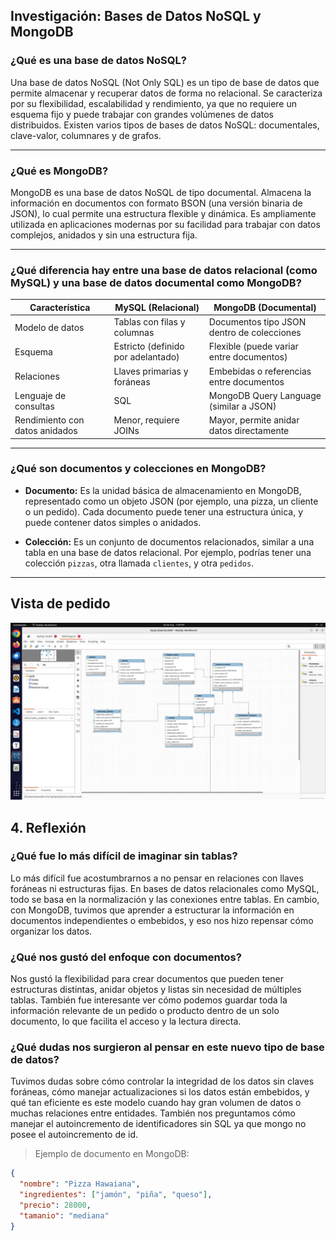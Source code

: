## Investigación: Bases de Datos NoSQL y MongoDB

### ¿Qué es una base de datos NoSQL?

Una base de datos NoSQL (Not Only SQL) es un tipo de base de datos que permite almacenar y recuperar datos de forma no relacional. Se caracteriza por su flexibilidad, escalabilidad y rendimiento, ya que no requiere un esquema fijo y puede trabajar con grandes volúmenes de datos distribuidos. Existen varios tipos de bases de datos NoSQL: documentales, clave-valor, columnares y de grafos.

---

### ¿Qué es MongoDB?

MongoDB es una base de datos NoSQL de tipo documental. Almacena la información en documentos con formato BSON (una versión binaria de JSON), lo cual permite una estructura flexible y dinámica. Es ampliamente utilizada en aplicaciones modernas por su facilidad para trabajar con datos complejos, anidados y sin una estructura fija.

---

### ¿Qué diferencia hay entre una base de datos relacional (como MySQL) y una base de datos documental como MongoDB?

| Característica         | MySQL (Relacional)                         | MongoDB (Documental)                        |
|------------------------|--------------------------------------------|---------------------------------------------|
| Modelo de datos        | Tablas con filas y columnas                | Documentos tipo JSON dentro de colecciones  |
| Esquema                | Estricto (definido por adelantado)         | Flexible (puede variar entre documentos)    |
| Relaciones             | Llaves primarias y foráneas                | Embebidas o referencias entre documentos    |
| Lenguaje de consultas  | SQL                                        | MongoDB Query Language (similar a JSON)     |
| Rendimiento con datos anidados | Menor, requiere JOINs             | Mayor, permite anidar datos directamente    |

---

### ¿Qué son documentos y colecciones en MongoDB?

- **Documento:** Es la unidad básica de almacenamiento en MongoDB, representado como un objeto JSON (por ejemplo, una pizza, un cliente o un pedido). Cada documento puede tener una estructura única, y puede contener datos simples o anidados.

- **Colección:** Es un conjunto de documentos relacionados, similar a una tabla en una base de datos relacional. Por ejemplo, podrías tener una colección `pizzas`, otra llamada `clientes`, y otra `pedidos`.

---

## Vista de pedido
![Modelo ER](imagen/modelo.png)

## 4. Reflexión

### ¿Qué fue lo más difícil de imaginar sin tablas?

Lo más difícil fue acostumbrarnos a no pensar en relaciones con llaves foráneas ni estructuras fijas. En bases de datos relacionales como MySQL, todo se basa en la normalización y las conexiones entre tablas. En cambio, con MongoDB, tuvimos que aprender a estructurar la información en documentos independientes o embebidos, y eso nos hizo repensar cómo organizar los datos.

### ¿Qué nos gustó del enfoque con documentos?

Nos gustó la flexibilidad para crear documentos que pueden tener estructuras distintas, anidar objetos y listas sin necesidad de múltiples tablas. También fue interesante ver cómo podemos guardar toda la información relevante de un pedido o producto dentro de un solo documento, lo que facilita el acceso y la lectura directa.

### ¿Qué dudas nos surgieron al pensar en este nuevo tipo de base de datos?

Tuvimos dudas sobre cómo controlar la integridad de los datos sin claves foráneas, cómo manejar actualizaciones si los datos están embebidos, y qué tan eficiente es este modelo cuando hay gran volumen de datos o muchas relaciones entre entidades. También nos preguntamos cómo manejar el autoincremento de identificadores sin SQL ya que mongo no posee el autoincremento de id.


> Ejemplo de documento en MongoDB:
```json
{
  "nombre": "Pizza Hawaiana",
  "ingredientes": ["jamón", "piña", "queso"],
  "precio": 28000,
  "tamanio": "mediana"
}